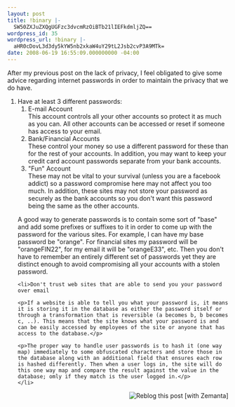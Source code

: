 ```yaml
---
layout: post
title: !binary |-
  SW50ZXJuZXQgUGFzc3dvcmRzOiBTb21lIEFkdmljZQ==
wordpress_id: 35
wordpress_url: !binary |-
  aHR0cDovL3d3dy5kYW5nb2xkaW4uY29tL2Jsb2cvP3A9MTk=
date: 2008-06-19 16:55:09.000000000 -04:00
---
```

<p>After my previous post on the lack of privacy, I feel obligated to give some advice regarding internet passwords in order to maintain the privacy that we do have.</p>

<ol>
    <li>Have at least 3 different passwords:
    <ol>
    	<li>E-mail Account</li>
        This account controls all your other accounts so protect it as much as you can. All other accounts can be accessed or reset if someone has access to your email.
    	<li>Bank/Financial Accounts</li>
        These control your money so use a different password for these than for the rest of your accounts. In addition, you may want to keep your credit card account passwords separate from your bank accounts.
    	<li>"Fun" Account</li>
        These may not be vital to your survival (unless you are a facebook addict) so a password compromise here may not affect you too much. In addition, these sites may not store your password as securely as the bank accounts so you don't want this password being the same as the other accounts.
    </ol>
    <p>A good way to generate passwords is to contain some sort of "base" and add some prefixes or suffixes to it in order to come up with the password for the various sites. For example, I can have my base password be "orange". For financial sites my password will be "orangeFIN22", for my email it will be "orangeE33", etc. Then you don't have to remember an entirely different set of passwords yet they are distinct enough to avoid compromising all your accounts with a stolen password.</p>
    </li>

    <li>Don't trust web sites that are able to send you your password over email

    <p>If a website is able to tell you what your password is, it means it is storing it in the database as either the password itself or through a transformation that is reversible (a becomes b, b becomes c, ..). This means that the site knows what your password is and can be easily accessed by employees of the site or anyone that has access to the database.</p>

    <p>The proper way to handle user passwords is to hash it (one way map) immediately to some obfuscated characters and store those in the database along with an additional field that ensures each row is hashed differently. Then when a user logs in, the site will do this one way map and compare the result against the value in the database; omly if they match is the user logged in.</p>
    </li>
</ol>

<div class="zemanta-pixie" style="margin-top: 10px; height: 15px;"><a class="zemanta-pixie-a" title="Zemified by Zemanta" href="http://reblog.zemanta.com/zemified/464baeac-6000-4496-acf6-0672356c59e9/"><img class="zemanta-pixie-img" style="border: medium none; float: right;" src="http://img.zemanta.com/reblog_e.png?x-id=464baeac-6000-4496-acf6-0672356c59e9" alt="Reblog this post [with Zemanta]" /></a></div>
